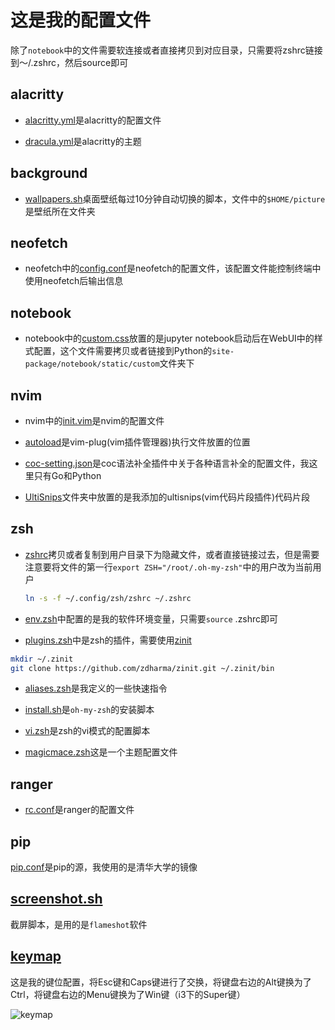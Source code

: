 # 这是我的配置文件

除了`notebook`中的文件需要软连接或者直接拷贝到对应目录，只需要将zshrc链接到～/.zshrc，然后source即可


## alacritty

- [alacritty.yml](./alacritty/alacritty.yml)是alacritty的配置文件

- [dracula.yml](./alacritty/dracula.yml)是alacritty的主题

## background

- [wallpapers.sh](./background/wallpapers.sh)桌面壁纸每过10分钟自动切换的脚本，文件中的`$HOME/picture`是壁纸所在文件夹

## neofetch

- neofetch中的[config.conf](./neofetch/config.conf)是neofetch的配置文件，该配置文件能控制终端中使用neofetch后输出信息

## notebook

- notebook中的[custom.css](./notebook/custom.css)放置的是jupyter notebook启动后在WebUI中的样式配置，这个文件需要拷贝或者链接到Python的`site-package/notebook/static/custom`文件夹下

## nvim

- nvim中的[init.vim](./nvim/init.vim)是nvim的配置文件

- [autoload](./nvim/autoload)是vim-plug(vim插件管理器)执行文件放置的位置

- [coc-setting.json](./nvim/coc-settings.json)是coc语法补全插件中关于各种语言补全的配置文件，我这里只有Go和Python

- [UltiSnips](./nvim/UltiSnips)文件夹中放置的是我添加的ultisnips(vim代码片段插件)代码片段

## zsh

- [zshrc](./zsh/zshrc)拷贝或者复制到用户目录下为隐藏文件，或者直接链接过去，但是需要注意要将文件的第一行`export ZSH="/root/.oh-my-zsh"`中的用户改为当前用户

	```bash
	ln -s -f ~/.config/zsh/zshrc ~/.zshrc
	```

- [env.zsh](./zsh/env.zsh)中配置的是我的软件环境变量，只需要`source` .zshrc即可

- [plugins.zsh](./zsh/plugins.zsh)中是zsh的插件，需要使用[zinit](https://github.com/zdharma/zinit)

```bash
mkdir ~/.zinit
git clone https://github.com/zdharma/zinit.git ~/.zinit/bin
```
- [aliases.zsh](./zsh/aliases.zsh)是我定义的一些快速指令

- [install.sh](./zsh/install.sh)是`oh-my-zsh`的安装脚本

- [vi.zsh](./zsh/vi.zsh)是zsh的vi模式的配置脚本

- [magicmace.zsh](./zsh/magicmace.zsh)这是一个主题配置文件

## ranger

- [rc.conf](./ranger/rc.conf)是ranger的配置文件

## pip

[pip.conf](./pip/pip.conf)是pip的源，我使用的是清华大学的镜像

## [screenshot.sh](./screenshot.sh)

截屏脚本，是用的是`flameshot`软件

## [keymap](./keymap)

这是我的键位配置，将Esc键和Caps键进行了交换，将键盘右边的Alt键换为了Ctrl，将键盘右边的Menu键换为了Win键（i3下的Super键）

![keymap](./img/IMG_9137_.png)
